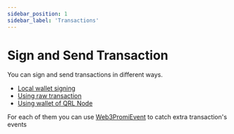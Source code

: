 ```yaml
---
sidebar_position: 1
sidebar_label: 'Transactions'
---
```


# Sign and Send Transaction

You can sign and send transactions in different ways.

-   [Local wallet signing](./local_wallet)
-   [Using raw transaction](./raw)
-   [Using wallet of QRL Node](./wallet_of_qrl_node)

For each of them you can use [Web3PromiEvent](./promi_event) to catch extra transaction's events
